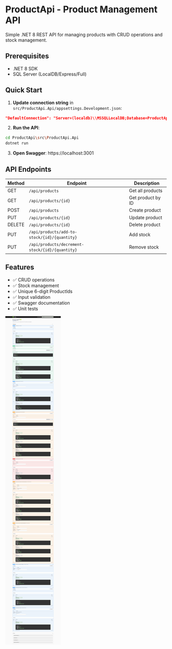 # ProductApi - Product Management API

Simple .NET 8 REST API for managing products with CRUD operations and stock management.

## Prerequisites
- .NET 8 SDK
- SQL Server (LocalDB/Express/Full)

## Quick Start

1. **Update connection string** in `src/ProductApi.Api/appsettings.Development.json`:
```json
"DefaultConnection": "Server=(localdb)\\MSSQLLocalDB;Database=ProductApiDb_Dev;Integrated Security=true;TrustServerCertificate=true;"
```

2. **Run the API**:
```bash
cd ProductApi\src\ProductApi.Api
dotnet run
```

3. **Open Swagger**: https://localhost:3001

## API Endpoints

| Method | Endpoint | Description |
|--------|----------|-------------|
| GET | `/api/products` | Get all products |
| GET | `/api/products/{id}` | Get product by ID |
| POST | `/api/products` | Create product |
| PUT | `/api/products/{id}` | Update product |
| DELETE | `/api/products/{id}` | Delete product |
| PUT | `/api/products/add-to-stock/{id}/{quantity}` | Add stock |
| PUT | `/api/products/decrement-stock/{id}/{quantity}` | Remove stock |

## Features
- ✅ CRUD operations
- ✅ Stock management  
- ✅ Unique 6-digit ProductIds
- ✅ Input validation
- ✅ Swagger documentation
- ✅ Unit tests



![Swagger Screenshot](./screenshots/swagger.png)

